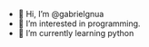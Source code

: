 - 👋 Hi, I’m @gabrielgnua
- 👀 I’m interested in programming.
- 🌱 I’m currently learning python


<!---
gabrielgnua/gabrielgnua is a ✨ special ✨ repository because its `README.md` (this file) appears on your GitHub profile.
You can click the Preview link to take a look at your changes.
--->
